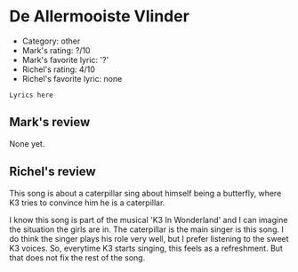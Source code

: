 # De Allermooiste Vlinder

 * Category: other
 * Mark's rating: ?/10
 * Mark's favorite lyric: '?'
 * Richel's rating: 4/10
 * Richel's favorite lyric: none

```
Lyrics here
```

## Mark's review

None yet.

## Richel's review

This song is about a caterpillar sing about himself being a butterfly, where K3 tries to convince him he is a caterpillar.

I know this song is part of the musical 'K3 In Wonderland' and I can imagine the situation the girls are in.
The caterpillar is the main singer is this song. I do think the singer plays his role very well, but I prefer
listening to the sweet K3 voices. So, everytime K3 starts singing, this feels as a refreshment. But that does
not fix the rest of the song.
